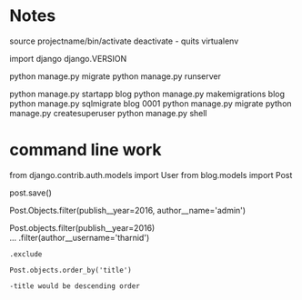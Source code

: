 # Notes

  source projectname/bin/activate
  deactivate - quits virtualenv

  import django
  django.VERSION

  python manage.py migrate
  python manage.py runserver

  python manage.py startapp blog
  python manage.py makemigrations blog
  python manage.py sqlmigrate blog 0001
  python manage.py migrate
  python manage.py createsuperuser
  python manage.py shell

  # command line work
  from django.contrib.auth.models import User
  from blog.models import Post

  post.save()

  Post.Objects.filter(publish__year=2016, author__name='admin')

  Post.objects.filter(publish__year=2016)\
... .filter(author__username='tharnid')

    .exclude

    Post.objects.order_by('title')

    -title would be descending order
